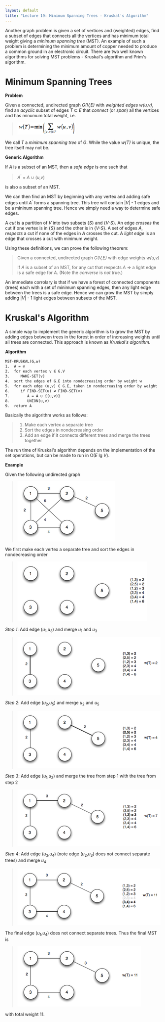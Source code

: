 ```yaml
---
layout: default
title: "Lecture 19: Minimum Spanning Trees - Kruskal's Algorithm"
---
```


Another graph problem is given a set of vertices and (weighted) edges, find a subset of edges that connects all the vertices and has minimum total weight giving a *minimum spanning tree* (MST). An example of such a problem is determining the minimum amount of copper needed to produce a common ground in an electronic circuit. There are two well known algorithms for solving MST problems - Kruskal's algorithm and Prim's algorithm.

Minimum Spanning Trees
======================

**Problem**

Given a connected, undirected graph *G(V,E)* with *weighted edges* *w(u,v)*, find an *acyclic* subset of edges *T* ⊆ *E* that *connect* (or *span*) all the vertices and has minumum total weight, i.e.

> ![image](images/lecture19/minweight.png)

We call *T* a *minimum spanning tree* of *G*. While the value *w(T)* is unique, the tree itself may not be.

**Generic Algorithm**

If *A* is a subset of an MST, then a *safe edge* is one such that

> *A*<sup>'</sup> = *A* ∪ (*u*,*v*)

is also a subset of an MST.

We can then find an MST by beginning with any vertex and adding safe edges until *A*<sup>'</sup> forms a spanning tree. This tree will contain \|*V*\| - 1 edges and be a mininum spanning tree. Hence we simply need a way to determine safe edges.

A *cut* is a partition of *V* into two subsets {*S*} and {*V-S*}. An edge *crosses* the cut if one vertex is in {*S*} and the other is in {*V-S*}. A set of edges *A*, *respects* a cut if none of the edges in *A* crosses the cut. A *light edge* is an edge that crosses a cut with minimum weight.

Using these definitions, we can prove the following theorem:

> Given a connected, undirected graph *G(V,E)* with edge weights *w(u,v)*
>
> If *A* is a subset of an MST, for any cut that respects *A* ⇒ a light edge is a safe edge for *A*. (Note the *converse* is *not* true.)

An immediate corrolary is that if we have a forest of connected components (trees) each with a set of minimum spanning edges, then any light edge between the trees is a safe edge. Hence we can grow the MST by simply adding \|*V*\| - 1 light edges between subsets of the MST.

Kruskal's Algorithm
===================

A simple way to implement the generic algorithm is to grow the MST by adding edges between trees in the forest in order of increasing weights until all trees are connected. This approach is known as *Kruskal's algorithm*.

**Algorithm**

	MST-KRUSKAL(G,w)
	1.  A = ∅
	2.  for each vertex v ∈ G.V
	3.     MAKE-SET(v)
	4.  sort the edges of G.E into nondecreasing order by weight w
	5.  for each edge (u,v) ∈ G.E, taken in nondecreasing order by weight
	6.     if FIND-SET(u) ≠ FIND-SET(v)
	7.        A = A ∪ {(u,v)}
	8.        UNION(u,v)
	9.  return A

Basically the algorithm works as follows:

> 1.  Make each vertex a separate tree
> 2.  Sort the edges in nondecreasing order
> 3.  Add an edge if it connects different trees and merge the trees together

The run time of Kruskal's algorithm depends on the implementation of the set operations, but can be made to run in O(*E* lg *V*).

**Example**

Given the following undirected graph

> ![image](images/lecture19/Kruskalexample.png)

We first make each vertex a separate tree and sort the edges in nondecreasing order

> ![image](images/lecture19/Kruskalexample1.png)

*Step 1*: Add edge (*u*<sub>1</sub>,*u*<sub>3</sub>) and merge *u*<sub>1</sub> and *u*<sub>3</sub>

> ![image](images/lecture19/Kruskalexample2.png)

*Step 2*: Add edge (*u*<sub>2</sub>,*u*<sub>5</sub>) and merge *u*<sub>2</sub> and *u*<sub>5</sub>

> ![image](images/lecture19/Kruskalexample3.png)

*Step 3*: Add edge (*u*<sub>1</sub>,*u*<sub>2</sub>) and merge the tree from step 1 with the tree from step 2

> ![image](images/lecture19/Kruskalexample4.png)

*Step 4*: Add edge (*u*<sub>3</sub>,*u*<sub>4</sub>) (note edge (*u*<sub>2</sub>,*u*<sub>3</sub>) does not connect separate trees) and merge *u*<sub>4</sub>

> ![image](images/lecture19/Kruskalexample5.png)

The final edge (*u*<sub>1</sub>,*u*<sub>4</sub>) does not connect separate trees. Thus the final MST is

> ![image](images/lecture19/Kruskalexample6.png)

with total weight 11.

